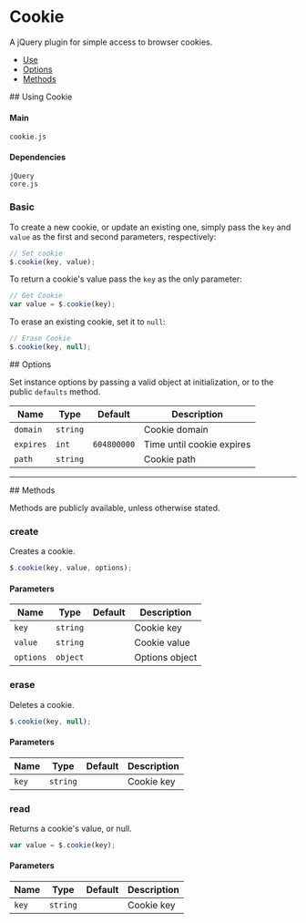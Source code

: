 # Cookie

A jQuery plugin for simple access to browser cookies.

<!-- HEADER END -->

<!-- NAV START -->

* [Use](#use)
* [Options](#options)
* [Methods](#methods)

<!-- NAV END -->

<!-- DEMO BUTTON -->

<a name="use"></a>## Using Cookie


#### Main

```markup
cookie.js
```


#### Dependencies

```markup
jQuery
core.js
```

### Basic

To create a new cookie, or update an existing one, simply pass the `key` and `value` as the first and second parameters, respectively:

```javascript
// Set cookie
$.cookie(key, value);
```

To return a cookie's value pass the `key` as the only parameter:

```javascript
// Get Cookie
var value = $.cookie(key);
```

To erase an existing cookie, set it to `null`:

```javascript
// Erase Cookie
$.cookie(key, null);
```


<a name="options"></a>## Options

Set instance options by passing a valid object at initialization, or to the public `defaults` method.

| Name | Type | Default | Description |
| --- | --- | --- | --- |
| `domain` | `string` | &nbsp; | Cookie domain |
| `expires` | `int` | `604800000` | Time until cookie expires |
| `path` | `string` | &nbsp; | Cookie path |

<hr>
<a name="methods"></a>## Methods

Methods are publicly available, unless otherwise stated.

### create

Creates a cookie.

```javascript
$.cookie(key, value, options);
```

#### Parameters

| Name | Type | Default | Description |
| --- | --- | --- | --- |
| `key` | `string` | &nbsp; | Cookie key |
| `value` | `string` | &nbsp; | Cookie value |
| `options` | `object` | &nbsp; | Options object |

### erase

Deletes a cookie.

```javascript
$.cookie(key, null);
```

#### Parameters

| Name | Type | Default | Description |
| --- | --- | --- | --- |
| `key` | `string` | &nbsp; | Cookie key |

### read

Returns a cookie's value, or null.

```javascript
var value = $.cookie(key);
```

#### Parameters

| Name | Type | Default | Description |
| --- | --- | --- | --- |
| `key` | `string` | &nbsp; | Cookie key |

